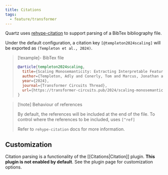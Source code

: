 ```yaml
---
title: Citations
tags:
  - feature/transformer
---
```


Quartz uses [rehype-citation](https://github.com/timlrx/rehype-citation) to support parsing of a BibTex bibliography file.

Under the default configuration, a citation key `[@templeton2024scaling]` will be exported as `(Templeton et al., 2024)`.

> [!example]- BibTex file
>
> ```bib title="bibliography.bib"
> @article{templeton2024scaling,
>   title={Scaling Monosemanticity: Extracting Interpretable Features from Claude 3 Sonnet},
>   author={Templeton, Adly and Conerly, Tom and Marcus, Jonathan and Lindsey, Jack and Bricken, Trenton and Chen, Brian and Pearce, Adam and Citro, Craig and Ameisen, Emmanuel and Jones, Andy and Cunningham, Hoagy and Turner, Nicholas L and McDougall, Callum and MacDiarmid, Monte and Freeman, C. Daniel and Sumers, Theodore R. and Rees, Edward and Batson, Joshua and Jermyn, Adam and Carter, Shan and Olah, Chris and Henighan, Tom},
>   year={2024},
>   journal={Transformer Circuits Thread},
>   url={https://transformer-circuits.pub/2024/scaling-monosemanticity/index.html}
> }
> ```

> [!note] Behaviour of references
>
> By default, the references will be included at the end of the file. To control where the references to be included, uses `[^ref]`
>
> Refer to `rehype-citation` docs for more information.

## Customization

Citation parsing is a functionality of the [[Citations|Citation]] plugin. **This plugin is not enabled by default**. See the plugin page for customization options.
